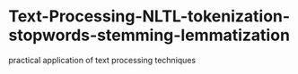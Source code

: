 # Text-Processing-NLTL-tokenization-stopwords-stemming-lemmatization
practical application of text processing techniques
